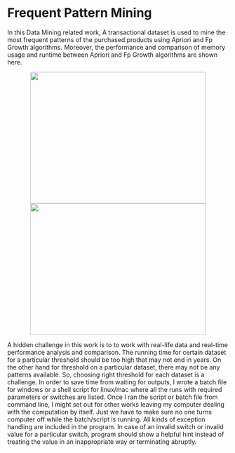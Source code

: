 # Frequent Pattern Mining

In this Data Mining related work, A transactional dataset is used to mine the most frequent patterns of the purchased products using Apriori and Fp Growth algorithms. Moreover, the performance and comparison of memory usage and runtime between Apriori and Fp Growth algorithms are shown here. 

<p align="center">
  <img src=https://user-images.githubusercontent.com/43060004/180801174-9785353d-25df-4921-b607-3e541d6818e4.png width="400" height="300"/>
  
  <img src=https://user-images.githubusercontent.com/43060004/180801191-47ead74a-7f84-4ef2-9577-46c82592acb7.png width="400" height="300"/>
</p>

A hidden challenge in this work is to to work with real-life data and real-time performance analysis and comparison. The running time for certain dataset for a particular threshold should be too high that may not end in years. On the other hand for threshold on a particular dataset, there may not be any patterns available. So, choosing right threshold for each dataset is a challenge. In order to save time from waiting for outputs, I wrote a batch file for windows or a shell script for linux/mac where all the runs with required parameters or switches are listed. Once I ran the script or batch file from command line, I might set out for other works leaving my computer dealing with the computation by itself. Just we have to make sure no one turns computer off while the batch/script is running. All kinds of exception handling are included in the program. In case of an invalid switch or invalid value for a particular switch, program should show a helpful hint instead of treating the value in an inappropriate way or terminating abruptly.
